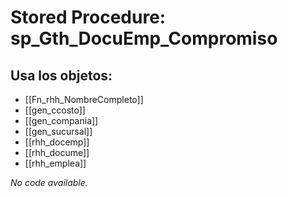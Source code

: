 # Stored Procedure: sp_Gth_DocuEmp_Compromiso

## Usa los objetos:
- [[Fn_rhh_NombreCompleto]]
- [[gen_ccosto]]
- [[gen_compania]]
- [[gen_sucursal]]
- [[rhh_docemp]]
- [[rhh_docume]]
- [[rhh_emplea]]

*No code available.*
